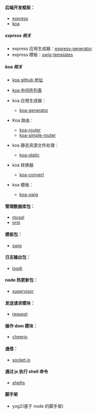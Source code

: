 #### 后端开发框架：

+ [express](https://www.npmjs.com/package/express)
+ [koa](https://www.npmjs.com/package/koa)



##### express 相关

+ express 应用生成器：[express-generator](https://www.npmjs.com/package/express-generator)
+ express 模板：[swig-templates](https://www.npmjs.com/package/swig-templates)





##### koa 相关

+ [koa github 地址](https://github.com/koajs/koa)
+ [koa 中间件列表](https://github.com/koajs/koa/wiki)

+ koa 应用生成器：
  + [koa-generator](https://www.npmjs.com/package/koa-generator)
+ Koa 路由：
  + [koa-router](https://www.npmjs.com/package/koa-Router)
  + [koa-simple-router](https://www.npmjs.com/package/koa-simple-router)
+ koa 静态资源文件处理：
  + [koa-static](https://www.npmjs.com/package/koa-static)
+ koa 转换器
  + [koa-convert](https://www.npmjs.com/package/koa-convert)
+ koa 模板：
  + [koa-swig](https://www.npmjs.com/package/koa-swig)





#### 管理数据库包：

- [mysql](https://www.npmjs.com/package/mysql)
- [orm](https://www.npmjs.com/package/orm)





#### 模板包：

+ [swig](https://www.npmjs.com/package/swig-templates)





#### 日志输出包：

+ [log4j](https://www.npmjs.com/package/log4js)





#### node 热更新包：

+ [supervisor](https://www.npmjs.com/package/supervisor)





#### 发送请求模块：

+ [request](https://www.npmjs.com/package/request)





#### 操作 dom 模块：

+ [cheerio](https://www.npmjs.com/package/cheerio)





#### 通信：

+ [socket.io](https://www.npmjs.com/package/socket.io)





#### 通过 js 执行 shell 命令

+ [shelljs](https://www.npmjs.com/package/shelljs)





#### 脚手架

+ yog2(基于 node 的脚手架)

